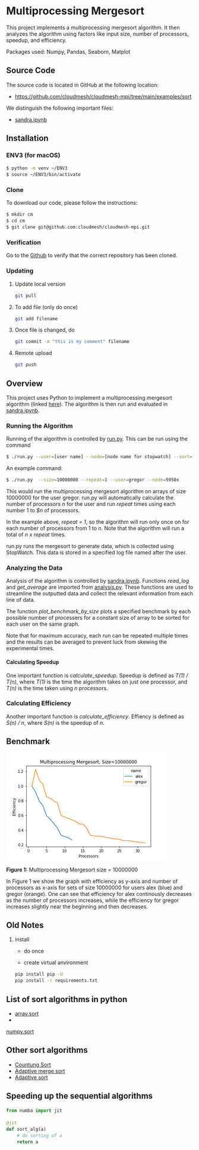 # Multiprocessing Mergesort

This project implements a multiprocessing mergesort algorithm. It then analyzes the algorithm using 
factors like input size, number of processors, speedup, and efficiency.

Packages used: Numpy, Pandas, Seaborn, Matplot

## Source Code

The source code is located in GitHub at the following location:

* <https://github.com/cloudmesh/cloudmesh-mpi/tree/main/examples/sort>

We distinguish the following important files:

* [sandra.ipynb](https://github.com/cloudmesh/cloudmesh-mpi/blob/main/examples/sort/sandra.ipynb)
  

## Installation

### ENV3 (for macOS)
```bash
$ python -m venv ~/ENV3
$ source ~/ENV3/bin/activate
```

### Clone

To download our code, please follow the instructions:

```bash
$ mkdir cm
$ cd cm
$ git clone git@github.com:cloudmesh/cloudmesh-mpi.git
```

### Verification

Go to the [Github](https://github.com/cloudmesh/cloudmesh-mpi) to verify that the correct repository has been cloned. 

### Updating

1. Update local version

   ```bash
   git pull
   ```

2. To add file (only do once)

   ```bash
   git add filename
   ```

3. Once file is changed, do

   ```bash
   git commit -m "this is my comment" filename
   ```

4. Remote upload

   ```bash
   git push
   ```



## Overview

This project uses Python to implement a multiprocessing mergesort algorithm (linked [here](https://github.com/cloudmesh/cloudmesh-mpi/blob/main/examples/sort/multiprocessing_mergesort.py)). The algorithm is then run and evaluated in [sandra.ipynb](https://github.com/cloudmesh/cloudmesh-mpi/blob/main/examples/sort/sandra.ipynb). 

### Running the Algorithm

Running of the algorithm is controlled by [run.py](https://github.com/cloudmesh/cloudmesh-mpi/blob/main/examples/sort/run.py). This can be run using the command
```bash
$ ./run.py --user=[user name] --node=[node name for stopwatch] --sort=[sort algorithm]
```

An example command:
```bash
$ ./run.py  --size=10000000 --repeat=1 --user=gregor --node=5950x
```

This would run the multiprocessing mergesort algorithm on arrays of size 10000000 for the user gregor. run.py will automatically calculate the number of processors _n_ for the user and run _repeat_ times using each number 1 to _$n_ of processors. 

In the example above, _repeat = 1_, so the algorithm will run only once on for each number of processors from 1 to _n_. Note that the algorithm will run a total of _n x repeat_ times. 

run.py runs the mergesort to generate data, which is collected using StopWatch. This data is stored in a specified log file named after the user. 

### Analyzing the Data

Analysis of the algorithm is controlled by [sandra.ipynb](https://github.com/cloudmesh/cloudmesh-mpi/blob/main/examples/sort/sandra.ipynb). Functions _read_log_ and _get_average_ are imported from [analysis.py](https://github.com/cloudmesh/cloudmesh-mpi/blob/main/examples/sort/analysis.py). These functions are used to streamline the outputted data and collect the relevant information from each line of data. 

The function _plot_benchmark_by_size_ plots a specified benchmark by each possible number of processers for a constant size of array to be sorted for each user on the same graph. 

Note that for maximum accuracy, each run can be repeated multiple times and the results can be averaged to prevent luck from skewing the experimental times. 

#### Calculating Speedup

One important function is _calculate_speedup_. Speedup is defined as _T(1) / T(n)_, where _T(1)_ is the time the algorithm takes on just one processor, and _T(n)_ is the time taken using _n_ processors. 

### Calculating Efficiency

Another important function is _calculate_efficiency_. Effiency is defined as _S(n) / n_, where _S(n)_ is the speedup of _n_. 

## Benchmark

![multiprocessing mergesort size = 10000000](images/by-size-10000000-multiprocessing_mergesort-alex-gregor.png)

**Figure 1:** Multiprocessing Mergesort size = 10000000

In Figure 1 we show the graph with efficiency as y-axis and number of processors as x-axis for sets of size 10000000 for users alex (blue) and gregor (orange). One can see that efficiency for alex continously decreases as the number of processors increases, while the efficiency for gregor increases slightly near the beginning and then decreases. 


## Old Notes

1. install

    - do once

    - create virtual anvironment

   ```bash
   pip install pip -U
   pip install -r requirements.txt
   ```


## List of sort algorithms in python

* [array.sort](https://docs.python.org/3/howto/sorting.html)
*

[numpy.sort](https://numpy.org/doc/stable/reference/generated/numpy.sort.html)

## Other sort algorithms

* [Countung Sort](https://en.wikipedia.org/wiki/Counting_sort)
* [Adaptive merge sort](https://www.tutorialspoint.com/adaptive-merging-and-sorting-in-data-structure)
* [Adaptive sort](https://en.wikipedia.org/wiki/Adaptive_sort)

## Speeding up the sequential algorithms

```python
from numba import jit

@jit
def sort_alg(a)
	# do sorting of a
	return a
```
